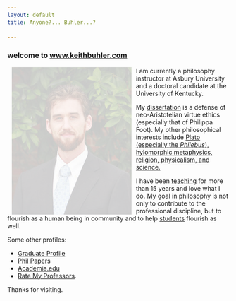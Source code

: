 ```yaml
---
layout: default
title: Anyone?... Buhler...?  

--- 
```


<style>
img {
    opacity: 0.2;
    filter: alpha(opacity=50); /* For IE8 and earlier */
}
</style>

<body background="/img/abbey.jpg">



### welcome to www.keithbuhler.com
<img src="/img/keithbuhler-golden.png" alt="Keith Buhler" align="left" hspace="10"> 
I am currently a philosophy instructor at Asbury University and a doctoral candidate at the University of Kentucky. 

My [dissertation](/research) is a defense of neo-Aristotelian virtue ethics (especially that of Philippa Foot). My other philosophical interests include [Plato (especially the *Philebus*), hylomorphic metaphysics, religion, physicalism, and science.](https://uky.academia.edu/KeithBuhler) 

I have been [teaching](/teaching) for more than 15 years and love what I do.  My goal in philosophy is not only to contribute to the professional discipline, but to flourish as a human being in community and to help [students](/philosophy) flourish as well. 

Some other profiles: 

* [Graduate Profile](https://philosophy.as.uky.edu/users/kebu226) 
* [Phil Papers](http://philpapers.org/profile/47267) 
* [Academia.edu](https://uky.academia.edu/KeithBuhler) 
* [Rate My Professors](http://www.ratemyprofessors.com/ShowRatings.jsp?tid=1822771). 

Thanks for visiting. 